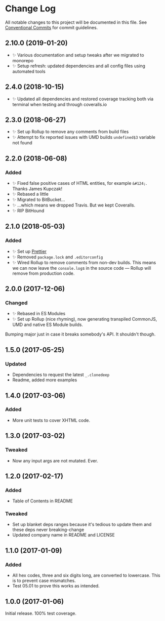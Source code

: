 # Change Log

All notable changes to this project will be documented in this file.
See [Conventional Commits](https://conventionalcommits.org) for commit guidelines.

## 2.10.0 (2019-01-20)

* ✨ Various documentation and setup tweaks after we migrated to monorepo
* ✨ Setup refresh: updated dependencies and all config files using automated tools

## 2.4.0 (2018-10-15)

* ✨ Updated all dependencies and restored coverage tracking both via terminal when testing and through coveralls.io

## 2.3.0 (2018-06-27)

* ✨ Set up Rollup to remove any comments from build files
* ✨ Attempt to fix reported issues with UMD builds `undefined$3` variable not found

## 2.2.0 (2018-06-08)

### Added

* ✨ Fixed false positive cases of HTML entities, for example `&#124;`. Thanks James Kupczak!
* ✨ Rebased a little
* ✨ Migrated to BitBucket...
* ✨ ...which means we dropped Travis. But we kept Coveralls.
* ✨ RIP BitHound

## 2.1.0 (2018-05-03)

### Added

* ✨ Set up [Prettier](https://prettier.io)
* ✨ Removed `package.lock` and `.editorconfig`
* ✨ Wired Rollup to remove comments from non-dev builds. This means we can now leave the `console.log`s in the source code — Rollup will remove from production code.

## 2.0.0 (2017-12-06)

### Changed

* ✨ Rebased in ES Modules
* ✨ Set up Rollup (nice rhyming), now generating transpiled CommonJS, UMD and native ES Module builds.

Bumping major just in case it breaks somebody's API. It shouldn't though.

## 1.5.0 (2017-05-25)

### Updated

* Dependencies to request the latest `_.clonedeep`
* Readme, added more examples

## 1.4.0 (2017-03-06)

### Added

* More unit tests to cover XHTML code.

## 1.3.0 (2017-03-02)

### Tweaked

* Now any input args are not mutated. Ever.

## 1.2.0 (2017-02-17)

### Added

* Table of Contents in README

### Tweaked

* Set up blanket deps ranges because it's tedious to update them and these deps never breaking-change
* Updated company name in README and LICENSE

## 1.1.0 (2017-01-09)

### Added

* All hex codes, three and six digits long, are converted to lowercase. This is to prevent case mismatches.
* Test 05.01 to prove this works as intended.

## 1.0.0 (2017-01-06)

Initial release. 100% test coverage.
